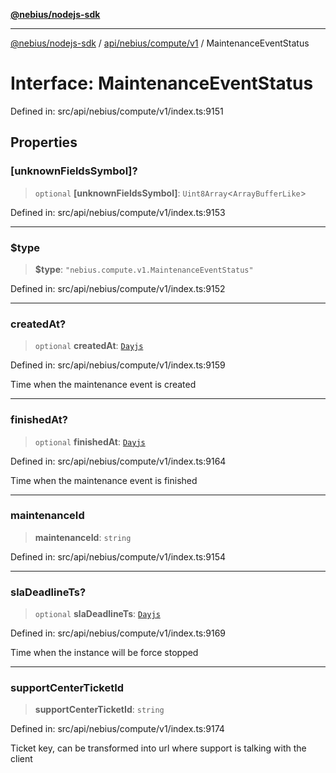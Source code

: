 [**@nebius/nodejs-sdk**](../../../../../README.md)

***

[@nebius/nodejs-sdk](../../../../../README.md) / [api/nebius/compute/v1](../README.md) / MaintenanceEventStatus

# Interface: MaintenanceEventStatus

Defined in: src/api/nebius/compute/v1/index.ts:9151

## Properties

### \[unknownFieldsSymbol\]?

> `optional` **\[unknownFieldsSymbol\]**: `Uint8Array`\<`ArrayBufferLike`\>

Defined in: src/api/nebius/compute/v1/index.ts:9153

***

### $type

> **$type**: `"nebius.compute.v1.MaintenanceEventStatus"`

Defined in: src/api/nebius/compute/v1/index.ts:9152

***

### createdAt?

> `optional` **createdAt**: [`Dayjs`](../../../../../runtime/protos/core/dayjs/classes/Dayjs.md)

Defined in: src/api/nebius/compute/v1/index.ts:9159

Time when the maintenance event is created

***

### finishedAt?

> `optional` **finishedAt**: [`Dayjs`](../../../../../runtime/protos/core/dayjs/classes/Dayjs.md)

Defined in: src/api/nebius/compute/v1/index.ts:9164

Time when the maintenance event is finished

***

### maintenanceId

> **maintenanceId**: `string`

Defined in: src/api/nebius/compute/v1/index.ts:9154

***

### slaDeadlineTs?

> `optional` **slaDeadlineTs**: [`Dayjs`](../../../../../runtime/protos/core/dayjs/classes/Dayjs.md)

Defined in: src/api/nebius/compute/v1/index.ts:9169

Time when the instance will be force stopped

***

### supportCenterTicketId

> **supportCenterTicketId**: `string`

Defined in: src/api/nebius/compute/v1/index.ts:9174

Ticket key, can be transformed into url where support is talking with the client

